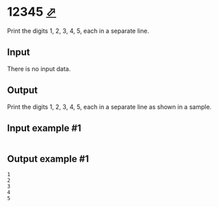 # 12345 [⬀](https://www.e-olymp.com/en/contests/9508/problems/83302)

Print the digits 1, 2, 3, 4, 5, each in a separate line.

## Input
There is no input data.

## Output
Print the digits 1, 2, 3, 4, 5, each in a separate line as shown in a sample.

## Input example #1
```
```

## Output example #1
```
1
2
3
4
5
```
